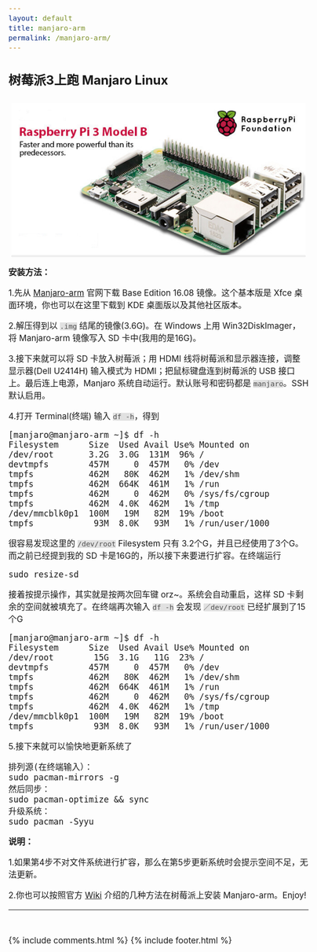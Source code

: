 ```yaml
---
layout: default
title: manjaro-arm
permalink: /manjaro-arm/
---
```

<style>
body{
	font-family: -apple-system,"Helvetica Neue",Helvetica,Arial,"PingFang SC","Hiragino Sans GB","WenQuanYi Micro Hei","Microsoft Yahei",sans-serif;
	font-size: 17px;
	-webkit-font-smoothing: antialiased !important;
}
code{
	color: #505050;
	background-color: #e1e1e1;
}
@media (min-width:38em) {
	.sidebar-toggle{
	font-size:20px;
	} 
}
</style>



<h2 style="margin-bottom: 30px;">树莓派3上跑 Manjaro Linux </h2>

<div class="homepic">
<img src="/public/img/codes/raspberry-pi.jpg" />
</div>

<style>
.homepic{
    position: relative; max-width: 600px; 
    margin: 0 auto; 
    background-color: #eee;
}
</style>

<b>安装方法：</b>

1.先从 [Manjaro-arm][1] 官网下载 Base Edition 16.08 镜像。这个基本版是 Xfce 桌面环境，你也可以在这里下载到 KDE 桌面版以及其他社区版本。

2.解压得到以 `.img` 结尾的镜像(3.6G)。在 Windows 上用 Win32DiskImager，将 Manjaro-arm 镜像写入 SD 卡中(我用的是16G)。

3.接下来就可以将 SD 卡放入树莓派；用 HDMI 线将树莓派和显示器连接，调整显示器(Dell U2414H) 输入模式为 HDMI；把鼠标键盘连到树莓派的 USB 接口上。最后连上电源，Manjaro 系统自动运行。默认账号和密码都是 `manjaro`。SSH 默认启用。

4.打开 Terminal(终端) 输入 `df -h`，得到
<pre class="prettyprint linenums">
[manjaro@manjaro-arm ~]$ df -h          
Filesystem      Size  Used Avail Use% Mounted on 
/dev/root       3.2G  3.0G  131M  96% / 
devtmpfs        457M     0  457M   0% /dev 
tmpfs           462M   80K  462M   1% /dev/shm 
tmpfs           462M  664K  461M   1% /run 
tmpfs           462M     0  462M   0% /sys/fs/cgroup 
tmpfs           462M  4.0K  462M   1% /tmp 
/dev/mmcblk0p1  100M   19M   82M  19% /boot 
tmpfs            93M  8.0K   93M   1% /run/user/1000
</pre>

很容易发现这里的 `/dev/root` Filesystem 只有 3.2个G，并且已经使用了3个G。而之前已经提到我的 SD 卡是16G的，所以接下来要进行扩容。在终端运行
<pre class="prettyprint linenums">
sudo resize-sd
</pre>
接着按提示操作，其实就是按两次回车键 orz~。系统会自动重启，这样 SD 卡剩余的空间就被填充了。在终端再次输入 `df -h` 会发现 `／dev/root` 已经扩展到了15个G
<pre class="prettyprint linenums">
[manjaro@manjaro-arm ~]$ df -h          
Filesystem      Size  Used Avail Use% Mounted on 
/dev/root        15G  3.1G   11G  23% / 
devtmpfs        457M     0  457M   0% /dev 
tmpfs           462M   80K  462M   1% /dev/shm 
tmpfs           462M  664K  461M   1% /run 
tmpfs           462M     0  462M   0% /sys/fs/cgroup 
tmpfs           462M  4.0K  462M   1% /tmp 
/dev/mmcblk0p1  100M   19M   82M  19% /boot 
tmpfs            93M  8.0K   93M   1% /run/user/1000
</pre>

5.接下来就可以愉快地更新系统了
<pre class="prettyprint linenums">
排列源(在终端输入）：
sudo pacman-mirrors -g
然后同步：
sudo pacman-optimize && sync
升级系统：
sudo pacman -Syyu
</pre>


<b>说明：</b>

1.如果第4步不对文件系统进行扩容，那么在第5步更新系统时会提示空间不足，无法更新。

2.你也可以按照官方 [Wiki][2] 介绍的几种方法在树莓派上安装 Manjaro-arm。Enjoy!

<hr style="margin-bottom: 3em; border-top: 1px solid #fafafa; border-bottom: 1px solid #fafafa;" />


{% include comments.html %}
{% include footer.html %}

[1]:http://manjaro-arm.org/downloads/

[2]:http://wiki.manjaro-arm.org/index.php?title=Main_Page
